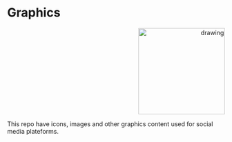 # Graphics

<p align='right'>
<img src='https://github.com/SyedArsalanAmin/Minimal-Flask-Application-using-MVC-design-pattern/blob/master/static/icons/fireworks.png?raw=true' alt='drawing' width='200' height='200'/>
</p>

This repo have icons, images and other graphics content used for social media plateforms.
